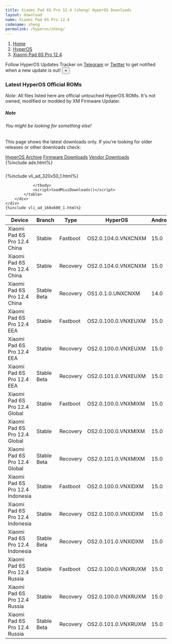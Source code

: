 ```yaml
---
title: Xiaomi Pad 6S Pro 12.4 (sheng) HyperOS Downloads
layout: download
name: Xiaomi Pad 6S Pro 12.4
codename: sheng
permalink: /hyperos/sheng/
---
```

<nav aria-label="breadcrumb">
    <ol class="breadcrumb">
        <li class="breadcrumb-item"><a href="/">Home</a></li>
        <li class="breadcrumb-item"><a href="/hyperos/">HyperOS</a></li>
        <li class="breadcrumb-item active" aria-current="page"><a href="/hyperos/sheng/">Xiaomi Pad 6S Pro 12.4</a></li>
    </ol>
</nav>
<div class="alert alert-primary alert-dismissible fade show" role="alert">
    Follow HyperOS Updates Tracker on <a href="https://t.me/MIUIUpdatesTracker" class="alert-link">Telegram</a>
     or <a href="https://twitter.com/MiFwUpdater" class="alert-link">Twitter</a> to get notified when a new update is out!
    <button type="button" class="close" data-dismiss="alert" aria-label="Close">
        <span aria-hidden="true">&times;</span>
    </button>
</div>

### Latest HyperOS Official ROMs
*Note*: All files listed here are official untouched HyperOS ROMs. It's not owned, modified or modded by XM Firmware Updater.
<div class="card">
  <div class="card-body">
    <h5 class="card-title">Note</h5>
    <h6 class="card-subtitle mb-2 text-muted">You might be looking for something else!</h6>
    <p class="card-text">This page shows the latest downloads only.
     If you're looking for older releases or other downloads check:</p>
    <a href="/archive/hyperos/sheng/" class="card-link">HyperOS Archive</a>
    <a href="/firmware/sheng/" class="card-link">Firmware Downloads</a>
    <a href="/vendor/sheng/" class="card-link">Vendor Downloads</a>
  </div>
</div>
{%include ads.html%}
<div class="row justify-content-center">
    <div class="col-10">
        <div class="table-responsive-md" style="margin-top: 25px;">
            {%include vli_ad_320x50_1.html%}
            <table id="miui" class="display dt-responsive nowrap compact table table-striped table-hover table-sm">
                <thead class="thead-dark">
                    <tr>
                        <th data-ref="device">Device</th>
                        <th data-ref="branch">Branch</th>
                        <th data-ref="type">Type</th>
                        <th data-ref="miui">HyperOS</th>
                        <th data-ref="android">Android</th>
                        <th data-ref="size">Size</th>
                        <th data-ref="size">Date</th>
                        <th data-ref="link">Link</th>
                    </tr>
                </thead>
                <tbody>
                <tr><td>Xiaomi Pad 6S Pro 12.4 China</td><td>Stable</td><td>Fastboot</td><td>OS2.0.104.0.VNXCNXM</td><td>15.0</td><td>8.9 GB</td><td>2025-02-23</td><td><a href="/hyperos/sheng/stable/OS2.0.104.0.VNXCNXM/">Download</a></td></tr>
<tr><td>Xiaomi Pad 6S Pro 12.4 China</td><td>Stable</td><td>Recovery</td><td>OS2.0.104.0.VNXCNXM</td><td>15.0</td><td>7.7 GB</td><td>2025-02-20</td><td><a href="/hyperos/sheng/stable/OS2.0.104.0.VNXCNXM/">Download</a></td></tr>
<tr><td>Xiaomi Pad 6S Pro 12.4 China</td><td>Stable Beta</td><td>Recovery</td><td>OS1.0.1.0.UNXCNXM</td><td>14.0</td><td>6.7 GB</td><td>2024-02-22</td><td><a href="/hyperos/sheng/stable beta/OS1.0.1.0.UNXCNXM/">Download</a></td></tr>
<tr><td>Xiaomi Pad 6S Pro 12.4 EEA</td><td>Stable</td><td>Fastboot</td><td>OS2.0.100.0.VNXEUXM</td><td>15.0</td><td>6.9 GB</td><td>2025-03-02</td><td><a href="/hyperos/sheng/stable/OS2.0.100.0.VNXEUXM/">Download</a></td></tr>
<tr><td>Xiaomi Pad 6S Pro 12.4 EEA</td><td>Stable</td><td>Recovery</td><td>OS2.0.100.0.VNXEUXM</td><td>15.0</td><td>5.9 GB</td><td>2025-02-21</td><td><a href="/hyperos/sheng/stable/OS2.0.100.0.VNXEUXM/">Download</a></td></tr>
<tr><td>Xiaomi Pad 6S Pro 12.4 EEA</td><td>Stable Beta</td><td>Recovery</td><td>OS2.0.101.0.VNXEUXM</td><td>15.0</td><td>5.9 GB</td><td>2025-03-20</td><td><a href="/hyperos/sheng/stable beta/OS2.0.101.0.VNXEUXM/">Download</a></td></tr>
<tr><td>Xiaomi Pad 6S Pro 12.4 Global</td><td>Stable</td><td>Fastboot</td><td>OS2.0.100.0.VNXMIXM</td><td>15.0</td><td>7.0 GB</td><td>2025-02-26</td><td><a href="/hyperos/sheng/stable/OS2.0.100.0.VNXMIXM/">Download</a></td></tr>
<tr><td>Xiaomi Pad 6S Pro 12.4 Global</td><td>Stable</td><td>Recovery</td><td>OS2.0.100.0.VNXMIXM</td><td>15.0</td><td>5.8 GB</td><td>2025-02-18</td><td><a href="/hyperos/sheng/stable/OS2.0.100.0.VNXMIXM/">Download</a></td></tr>
<tr><td>Xiaomi Pad 6S Pro 12.4 Global</td><td>Stable Beta</td><td>Recovery</td><td>OS2.0.101.0.VNXMIXM</td><td>15.0</td><td>5.8 GB</td><td>2025-03-17</td><td><a href="/hyperos/sheng/stable beta/OS2.0.101.0.VNXMIXM/">Download</a></td></tr>
<tr><td>Xiaomi Pad 6S Pro 12.4 Indonesia</td><td>Stable</td><td>Fastboot</td><td>OS2.0.100.0.VNXIDXM</td><td>15.0</td><td>6.9 GB</td><td>2025-03-04</td><td><a href="/hyperos/sheng/stable/OS2.0.100.0.VNXIDXM/">Download</a></td></tr>
<tr><td>Xiaomi Pad 6S Pro 12.4 Indonesia</td><td>Stable</td><td>Recovery</td><td>OS2.0.100.0.VNXIDXM</td><td>15.0</td><td>5.8 GB</td><td>2025-02-24</td><td><a href="/hyperos/sheng/stable/OS2.0.100.0.VNXIDXM/">Download</a></td></tr>
<tr><td>Xiaomi Pad 6S Pro 12.4 Indonesia</td><td>Stable Beta</td><td>Recovery</td><td>OS2.0.101.0.VNXIDXM</td><td>15.0</td><td>5.8 GB</td><td>2025-03-20</td><td><a href="/hyperos/sheng/stable beta/OS2.0.101.0.VNXIDXM/">Download</a></td></tr>
<tr><td>Xiaomi Pad 6S Pro 12.4 Russia</td><td>Stable</td><td>Fastboot</td><td>OS2.0.100.0.VNXRUXM</td><td>15.0</td><td>7.6 GB</td><td>2025-03-04</td><td><a href="/hyperos/sheng/stable/OS2.0.100.0.VNXRUXM/">Download</a></td></tr>
<tr><td>Xiaomi Pad 6S Pro 12.4 Russia</td><td>Stable</td><td>Recovery</td><td>OS2.0.100.0.VNXRUXM</td><td>15.0</td><td>5.8 GB</td><td>2025-02-24</td><td><a href="/hyperos/sheng/stable/OS2.0.100.0.VNXRUXM/">Download</a></td></tr>
<tr><td>Xiaomi Pad 6S Pro 12.4 Russia</td><td>Stable Beta</td><td>Recovery</td><td>OS2.0.101.0.VNXRUXM</td><td>15.0</td><td>5.8 GB</td><td>2025-03-20</td><td><a href="/hyperos/sheng/stable beta/OS2.0.101.0.VNXRUXM/">Download</a></td></tr>

                </tbody>
                <script>loadMiuiDownloads()</script>
            </table>
        </div>
    </div>
    {%include vli_ad_160x600_1.html%}
</div>
